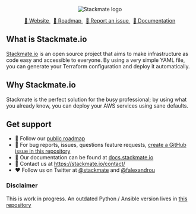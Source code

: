 <p align="center">
  <img src="https://user-images.githubusercontent.com/301123/185978300-f0f8d5e5-e2ce-44e2-b507-be6d8d9a3f4b.png" alt="Stackmate logo" />
</p>

<p align="center">
  <a href="https://stackmate.io">
    🏡 Website
  </a>
  &nbsp;
  <a href="https://github.com/orgs/stackmate-io/projects/2">
    🧭 Roadmap
  </a>
  &nbsp;
  <a href="https://github.com/stackmate-io/stackmate/issues/new">
    🐞 Report an issue
  </a>
  &nbsp;
  <a href="https://docs.stackmate.io">
    📖 Documentation
  </a>
</p>


## What is Stackmate.io
[Stackmate.io](https://stackmate.io) is an open source project that aims to make infrastructure as code easy and accessible to everyone. By using a very simple YAML file, you can generate your Terraform configuration and deploy it automatically.

## Why Stackmate.io
Stackmate is the perfect solution for the busy professional; by using what you already know, you can deploy your AWS services using sane defaults.

## Get support
- 🧭 Follow our [public roadmap](https://github.com/orgs/stackmate-io/projects/2)
- 🐞 For bug reports, issues, questions feature requests, [create a GitHub issue in this repository](https://github.com/stackmate-io/stackmate/issues/new)
- 📖 Our documentation can be found at [docs.stackmate.io](https://docs.stackmate.io)
- 📧 Contact us at https://stackmate.io/contact/
- ❤️ Follow us on Twitter at [@stackmate](https://twitter.com/stackmate) and [@falexandrou](https://twitter.com/falexandrou)

### Disclaimer
This is work in progress. An outdated Python / Ansible version lives in [this repository](https://github.com/falexandrou/python-ansible-deployer)

